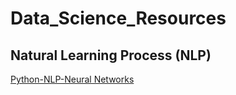 # Data_Science_Resources
## Natural Learning Process (NLP)
[Python-NLP-Neural Networks](https://www.linkedin.com/feed/update/urn:li:ugcPost:6521320447898935296/)
